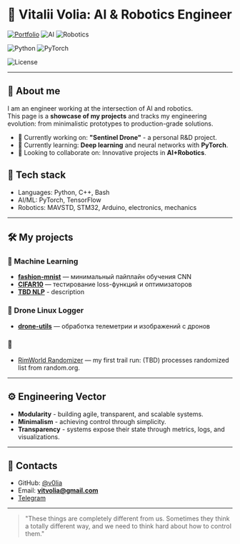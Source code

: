 # 🧠 Vitalii Volia: **AI & Robotics Engineer**

[![Portfolio](https://img.shields.io/badge/portfolio-active-green)](#)
![AI](https://img.shields.io/badge/AI-ML%20%7C%20Deep%20Learning-blueviolet)
![Robotics](https://img.shields.io/badge/field-Robotics-orange)  

![Python](https://img.shields.io/badge/python-3.10-blue)
![PyTorch](https://img.shields.io/badge/framework-PyTorch-EE4C2C?logo=pytorch&logoColor=white)  

![License](https://img.shields.io/badge/license-MIT-lightgrey)  

---

## 🚀 About me
I am an engineer working at the intersection of AI and robotics.  
This page is a **showcase of my projects** and tracks my engineering evolution: from minimalistic prototypes to production-grade solutions.
- 🔭 Currently working on: **"Sentinel Drone"** - a personal R&D project.
- 🌱 Currently learning: **Deep learning** and neural networks with **PyTorch**.
- 👯 Looking to collaborate on: Innovative projects in **AI+Robotics**.

## 🧩 Tech stack
- Languages: Python, C++, Bash
- AI/ML: PyTorch, TensorFlow
- Robotics: MAVSTD, STM32, Arduino, electronics, mechanics
  
---

## 🛠 My projects

### 🧠 Machine Learning
- [**fashion-mnist**](https://github.com/v0lia/fashion-mnist) — минимальный пайплайн обучения CNN  
- [**CIFAR10**](https://github.com/v0lia/torch-experiments) — тестирование loss-функций и оптимизаторов  
- [**TBD NLP**](link) - description
  
### 🚁 Drone Linux Logger
- [**drone-utils**](https://github.com/v0lia/drone-utils) — обработка телеметрии и изображений с дронов
  
### 🌱
- [RimWorld Randomizer](https://github.com/v0lia/rimworld-randomizer) —  my first trail run: (TBD) processes randomized list from random.org.

---

## ⚙️ Engineering Vector
- **Modularity** - building agile, transparent, and scalable systems.
- **Minimalism** - achieving control through simplicity.
- **Transparency** - systems expose their state through metrics, logs, and visualizations.

---

## 📡 Contacts
- GitHub: [@v0lia](https://github.com/v0lia)
- Email: **vitvolia@gmail.com**
- [Telegram](https://t.me/VitVolia)

---

> "These things are completely different from us. Sometimes they think a totally different way, and we need to think hard about how to control them."

